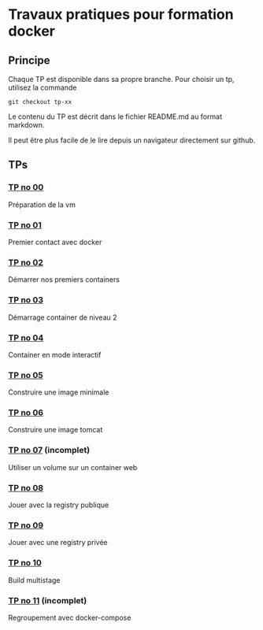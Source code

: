 # Travaux pratiques pour formation docker

## Principe
Chaque TP est disponible dans sa propre branche.
Pour choisir un tp, utilisez la commande
```
git checkout tp-xx
```

Le contenu du TP est décrit dans le fichier README.md au format markdown.

Il peut être plus facile de le lire depuis un navigateur directement sur github.


## TPs

### [TP no 00](https://github.com/jcanongfi/docker_tp/tree/tp-00)
Préparation de la vm

### [TP no 01](https://github.com/jcanongfi/docker_tp/tree/tp-01)
Premier contact avec docker

### [TP no 02](https://github.com/jcanongfi/docker_tp/tree/tp-02)
Démarrer nos premiers containers

### [TP no 03](https://github.com/jcanongfi/docker_tp/tree/tp-03)
Démarrage container de niveau 2

### [TP no 04](https://github.com/jcanongfi/docker_tp/tree/tp-04)
Container en mode interactif

### [TP no 05](https://github.com/jcanongfi/docker_tp/tree/tp-05)
Construire une image minimale

### [TP no 06](https://github.com/jcanongfi/docker_tp/tree/tp-06)
Construire une image tomcat

### [TP no 07](https://github.com/jcanongfi/docker_tp/tree/tp-07) (incomplet)
Utiliser un volume sur un container web

### [TP no 08](https://github.com/jcanongfi/docker_tp/tree/tp-08)
Jouer avec la registry publique

### [TP no 09](https://github.com/jcanongfi/docker_tp/tree/tp-09)
Jouer avec une registry privée

### [TP no 10](https://github.com/jcanongfi/docker_tp/tree/tp-10)
Build multistage

### [TP no 11](https://github.com/jcanongfi/docker_tp/tree/tp-11) (incomplet)
Regroupement avec docker-compose


